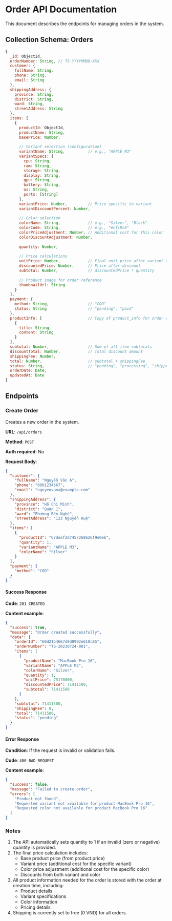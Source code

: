 # Order API Documentation

This document describes the endpoints for managing orders in the system.

## Collection Schema: Orders

```javascript
{
  _id: ObjectId,
  orderNumber: String, // TS-YYYYMMDD-XXX
  customer: {
    fullName: String,
    phone: String,
    email: String
  },
  shippingAddress: {
    province: String,
    district: String,
    ward: String,
    streetAddress: String
  },
  items: [
    {
      productId: ObjectId,
      productName: String,
      basePrice: Number,
      
      // Variant selection (configuration)
      variantName: String,          // e.g., "APPLE M3"
      variantSpecs: {
        cpu: String,
        ram: String,
        storage: String,
        display: String,
        gpu: String,
        battery: String,
        os: String,
        ports: [String]
      },
      variantPrice: Number,         // Price specific to variant
      variantDiscountPercent: Number,
      
      // Color selection
      colorName: String,            // e.g., "Silver", "Black"
      colorCode: String,            // e.g., "#cfc9c9"
      colorPriceAdjustment: Number, // Additional cost for this color
      colorDiscountAdjustment: Number,
      
      quantity: Number,
      
      // Price calculations
      unitPrice: Number,            // Final unit price after variant and color
      discountedPrice: Number,      // Price after discount
      subtotal: Number,             // discountedPrice * quantity
      
      // Product image for order reference
      thumbnailUrl: String
    }
  ],
  payment: {
    method: String,                 // "COD"
    status: String                  // "pending", "paid"
  },
  productInfo: [                    // Copy of product_info for order record
    {
      title: String,
      content: String
    }
  ],
  subtotal: Number,                 // Sum of all item subtotals
  discountTotal: Number,            // Total discount amount
  shippingFee: Number,
  total: Number,                    // subtotal + shippingFee
  status: String,                   // "pending", "processing", "shipped", "delivered", "cancelled"
  orderDate: Date,
  updatedAt: Date
}
```

## Endpoints

### Create Order

Creates a new order in the system.

**URL**: `/api/orders`

**Method**: `POST`

**Auth required**: No

**Request Body**:

```json
{
  "customer": {
    "fullName": "Nguyễn Văn A",
    "phone": "0901234567",
    "email": "nguyenvana@example.com"
  },
  "shippingAddress": {
    "province": "Hồ Chí Minh",
    "district": "Quận 1",
    "ward": "Phường Bến Nghé",
    "streetAddress": "123 Nguyễn Huệ"
  },
  "items": [
    {
      "productId": "67deaf2d7457268626f9e0eb",
      "quantity": 1,
      "variantName": "APPLE M3",
      "colorName": "Silver"
    }
  ],
  "payment": {
    "method": "COD"
  }
}
```

#### Success Response

**Code**: `201 CREATED`

**Content example**:

```json
{
  "success": true,
  "message": "Order created successfully",
  "data": {
    "orderId": "60d21b4667d0d8992e610c85",
    "orderNumber": "TS-20230724-001",
    "items": [
      {
        "productName": "MacBook Pro 16",
        "variantName": "APPLE M3",
        "colorName": "Silver",
        "quantity": 1,
        "unitPrice": 75170000,
        "discountedPrice": 71411500,
        "subtotal": 71411500
      }
    ],
    "subtotal": 71411500,
    "shippingFee": 0,
    "total": 71411500,
    "status": "pending"
  }
}
```

#### Error Response

**Condition**: If the request is invalid or validation fails.

**Code**: `400 BAD REQUEST`

**Content example**:

```json
{
  "success": false,
  "message": "Failed to create order",
  "errors": [
    "Product not found",
    "Requested variant not available for product MacBook Pro 16",
    "Requested color not available for product MacBook Pro 16"
  ]
}
```

### Notes

1. The API automatically sets quantity to 1 if an invalid (zero or negative) quantity is provided.
2. The final price calculation includes:
   - Base product price (from product.price)
   - Variant price (additional cost for the specific variant)
   - Color price adjustment (additional cost for the specific color)
   - Discounts from both variant and color
3. All product information needed for the order is stored with the order at creation time, including:
   - Product details
   - Variant specifications
   - Color information
   - Pricing details
4. Shipping is currently set to free (0 VND) for all orders. 